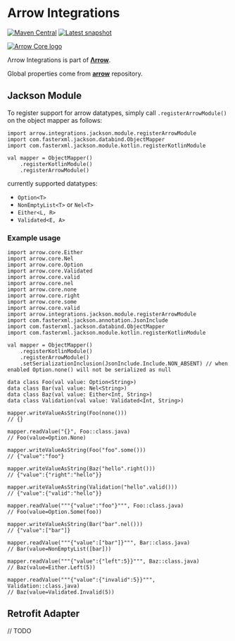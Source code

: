 # Arrow Integrations

[![Maven Central](https://img.shields.io/maven-central/v/io.arrow-kt/arrow-integrations-jackson-module?color=4caf50&label=latest%20release)](https://maven-badges.herokuapp.com/maven-central/io.arrow-kt/arrow-integrations-jackson-module)
[![Latest snapshot](https://img.shields.io/maven-metadata/v?label=latest%20snapshot&metadataUrl=https%3A%2F%2Foss.sonatype.org%2Fservice%2Flocal%2Frepositories%2Fsnapshots%2Fcontent%2Fio%2Farrow-kt%2Farrow-integrations-jackson-module%2Fmaven-metadata.xml)](https://oss.sonatype.org/service/local/repositories/snapshots/content/io/arrow-kt/)

[![Arrow Core logo](https://raw.githubusercontent.com/arrow-kt/arrow-site/master/docs/img/core/arrow-core-brand-sidebar.svg?sanitize=true)](https://arrow-kt.io)

Λrrow Integrations is part of [**Λrrow**](https://arrow-kt.io).

Global properties come from [**arrow**](https://github.com/arrow-kt/arrow) repository.

## Jackson Module

To register support for arrow datatypes, simply call `.registerArrowModule()` on the object mapper as follows:

```kotlin:ank
import arrow.integrations.jackson.module.registerArrowModule
import com.fasterxml.jackson.databind.ObjectMapper
import com.fasterxml.jackson.module.kotlin.registerKotlinModule

val mapper = ObjectMapper()
    .registerKotlinModule()
    .registerArrowModule()
```

currently supported datatypes:
- `Option<T>`
- `NonEmptyList<T>` or `Nel<T>`
- `Either<L, R>`
- `Validated<E, A>`

### Example usage

```kotlin:ank
import arrow.core.Either
import arrow.core.Nel
import arrow.core.Option
import arrow.core.Validated
import arrow.core.valid
import arrow.core.nel
import arrow.core.none
import arrow.core.right
import arrow.core.some
import arrow.core.valid
import arrow.integrations.jackson.module.registerArrowModule
import com.fasterxml.jackson.annotation.JsonInclude
import com.fasterxml.jackson.databind.ObjectMapper
import com.fasterxml.jackson.module.kotlin.registerKotlinModule

val mapper = ObjectMapper()
    .registerKotlinModule()
    .registerArrowModule()
    .setSerializationInclusion(JsonInclude.Include.NON_ABSENT) // when enabled Option.none() will not be serialized as null

data class Foo(val value: Option<String>)
data class Bar(val value: Nel<String>)
data class Baz(val value: Either<Int, String>)
data class Validation(val value: Validated<Int, String>)

mapper.writeValueAsString(Foo(none())) 
// {}

mapper.readValue("{}", Foo::class.java) 
// Foo(value=Option.None)

mapper.writeValueAsString(Foo("foo".some())) 
// {"value":"foo"}

mapper.writeValueAsString(Baz("hello".right()))
// {"value":{"right":"hello"}}

mapper.writeValueAsString(Validation("hello".valid()))
// {"value":{"valid":"hello"}}

mapper.readValue("""{"value":"foo"}""", Foo::class.java) 
// Foo(value=Option.Some(foo))

mapper.writeValueAsString(Bar("bar".nel())) 
// {"value":["bar"]}

mapper.readValue("""{"value":["bar"]}""", Bar::class.java) 
// Bar(value=NonEmptyList([bar]))

mapper.readValue("""{"value":{"left":5}}""", Baz::class.java)
// Baz(value=Either.Left(5))

mapper.readValue("""{"value":{"invalid":5}}""", Validation::class.java)
// Baz(value=Validated.Invalid(5))
```


## Retrofit Adapter

// TODO
